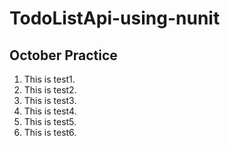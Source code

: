 # TodoListApi-using-nunit
## October Practice
1. This is test1.
2. This is test2.
3. This is test3.
4. This is test4.
5. This is test5.
6. This is test6.